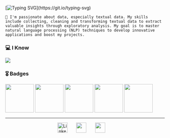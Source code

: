 [![Typing SVG](https://readme-typing-svg.herokuapp.com/?color=f75c7e&size=35&center=true&vCenter=true&width=1000&lines=Welcome+to+my+GitHub+👋;My+name+is+Thiago;Im+a+Data+Science+Student+!!;)](https://git.io/typing-svg)

`🔸 I'm passionate about data, especially textual data. My skills include collecting, cleaning and transforming textual data to extract valuable insights through exploratory analysis. My goal is to master natural language processing (NLP) techniques to develop innovative applications and boost my projects.`

  <h3>💻 I Know</h3>
  <a href="https://github.com/Mustasheep"><img src="https://go-skill-icons.vercel.app/api/icons?i=jupyter,r,py,numpy,pandas,matplotlib,seaborn,pytorch,sklearn,opencv,linux,git,mysql,postgresql,pbi,looker,figma,gcp,aws,azure" />
  </a> 

<h3>🎖 Badges</h3>

[<img src="https://github.com/user-attachments/assets/9ba9078c-cad2-4f26-8c49-871c248941e3" width="90">](https://credentials.databricks.com/519a93dc-53c4-4870-bc56-9979a8de3d0d#acc.d4KsY1xC)
[<img src="https://images.credly.com/size/220x220/images/00634f82-b07f-4bbd-a6bb-53de397fc3a6/image.png" width="90" height="auto">](https://www.credly.com/earner/earned/badge/ea3f26ca-737f-445a-83d5-b7d3b58d6bd5)
[<img src="https://images.credly.com/size/220x220/images/4dda8ae4-99ee-476c-bca3-6f0adbab42fe/image.png" width="90" height="auto">](https://www.credly.com/earner/earned/badge/0713b3f2-d6e9-474f-8b7b-e540a0d77549)
[<img src="https://certwizard.com/sites/default/files/styles/440xauto/public/2022-10/SC-900-exam-cbt-proxy-assistance-certwizard.png?itok=2TL4g49N" width="90" height="auto">](https://learn.microsoft.com/pt-br/users/75925364/credentials/9f735daa330541de?ref=https%3A%2F%2Fwww.linkedin.com%2F)
[<img src="https://github.com/user-attachments/assets/bc155915-962a-4c35-8840-ef8713310336" width="90">](https://learn.microsoft.com/pt-br/users/75925364/credentials/ec7ed6fe0af6692e?ref=https%3A%2F%2Fwww.linkedin.com%2F)


---------------

  <p align="center">
  <a href="https://www.linkedin.com/in/thiago-mustasheep"><img width="32px" alt="LinkedIn" title="LinkedIn" src="https://img.icons8.com/?size=100&id=lMUZwFHycz7a&format=png&color=000000"/></a>
  &#8287;&#8287;&#8287;&#8287;&#8287;
  <a href="mailto:thiagoassis.scientist@gmail.com" width="32px" alt="Gmail" title="Email"><img width="32px" src="https://img.icons8.com/?size=100&id=48165&format=png&color=000000"/></a>
  &#8287;&#8287;&#8287;&#8287;&#8287;
  <a href="https://thiagodeassis-ciencia-da-o1eik3s.gamma.site/" width="32px" alt="Portifólio" title="Portifólio"><img width="32px" src="https://img.icons8.com/?size=100&id=4rzOerPFTcOo&format=png&color=000000"/></a>
  &#8287;&#8287;&#8287;&#8287;&#8287;
</p>

